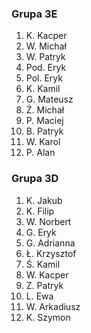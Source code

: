 ### Grupa 3E

1.	K. Kacper
2.	W. Michał
3.	W. Patryk
4.	Pod. Eryk
5.	Pol. Eryk
6.	K. Kamil
7.  G. Mateusz
8.	Ż. Michał
9.	P. Maciej
10.	B. Patryk
11.	W. Karol	
12.	P. Alan


### Grupa 3D

1.	K. Jakub
2.	K. Filip
3.	W. Norbert
4.	G. Eryk
5.	G. Adrianna
6.	Ł. Krzysztof
7.	Ś. Kamil
8.	W. Kacper
9.  Z. Patryk
10.	L. Ewa
11.	W. Arkadiusz
12.	K. Szymon